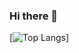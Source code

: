 ### Hi there 👋

[![Top Langs](https://github-readme-stats.vercel.app/api?username=AerGameChannel&count_private=true&theme=dark&show_icons=true)]
